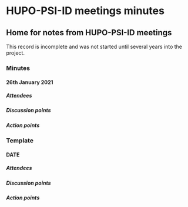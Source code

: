 # HUPO-PSI-ID meetings minutes
## Home for notes from HUPO-PSI-ID meetings

This record is incomplete and was not started until several years into the project.


### Minutes

#### 26th January 2021
##### Attendees
##### Discussion points
##### Action points



### Template
#### DATE
##### Attendees
##### Discussion points
##### Action points
